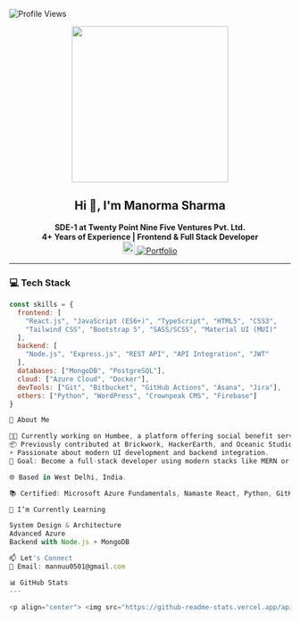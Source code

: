 ![Profile Views](https://komarev.com/ghpvc/?username=manormasharma)

<p align="center">
  <img src="https://github.com/chiraag-kakar/chiraag-kakar/blob/master/hadder.gif" width="280px" />
</p>

<h2 align="center">Hi 👋, I'm Manorma Sharma</h2>

<p align="center">
  <strong>SDE-1 at Twenty Point Nine Five Ventures Pvt. Ltd.</strong><br/>
  <strong>4+ Years of Experience | Frontend & Full Stack Developer</strong><br/>
  <a href="https://linkedin.com/in/manorma-sharma">
    <img src="https://upload.wikimedia.org/wikipedia/commons/e/e9/Linkedin_icon.svg" width="22px" alt="LinkedIn" />
  </a>
  <a href="https://manormasharma.github.io/Portfolio">
    <img src="https://img.shields.io/badge/Portfolio-Brightgreen?style=flat-square&logo=github" alt="Portfolio" />
  </a>
</p>

---

### 💻 Tech Stack

```js
const skills = {
  frontend: [
    "React.js", "JavaScript (ES6+)", "TypeScript", "HTML5", "CSS3",
    "Tailwind CSS", "Bootstrap 5", "SASS/SCSS", "Material UI (MUI)"
  ],
  backend: [
    "Node.js", "Express.js", "REST API", "API Integration", "JWT"
  ],
  databases: ["MongoDB", "PostgreSQL"],
  cloud: ["Azure Cloud", "Docker"],
  devTools: ["Git", "Bitbucket", "GitHub Actions", "Asana", "Jira"],
  others: ["Python", "WordPress", "Crownpeak CMS", "Firebase"]
}

🚀 About Me

👩‍💻 Currently working on Humbee, a platform offering social benefit services for Indian value chain partners.
📦 Previously contributed at Brickwork, HackerEarth, and Oceanic Studio.
⚡ Passionate about modern UI development and backend integration.
🎯 Goal: Become a full-stack developer using modern stacks like MERN or MANG.

🌐 Based in West Delhi, India.

📚 Certified: Microsoft Azure Fundamentals, Namaste React, Python, GitHub Essentials

🧠 I’m Currently Learning

System Design & Architecture
Advanced Azure
Backend with Node.js + MongoDB

📫 Let's Connect
📩 Email: mannuu0501@gmail.com

📊 GitHub Stats
---

<p align="center"> <img src="https://github-readme-stats.vercel.app/api?username=manormasharma&show_icons=true&theme=react&hide_border=true" width="48%" /> <img src="https://github-readme-streak-stats.herokuapp.com/?user=manormasharma&theme=react&hide_border=true" width="48%" /> </p>